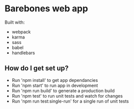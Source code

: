 # Barebones web app #

Built with:
* webpack
* karma
* sass
* babel
* handlebars

## How do I get set up? ##

* Run 'npm install' to get app dependancies
* Run 'npm start' to run app in development 
* Run 'npm run build' to generate a production build
* Run 'npm test' to run unit tests and watch for changes
* Run 'npm run test:single-run' for a single run of unit tests